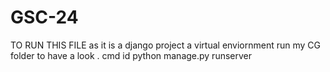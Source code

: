 # GSC-24

TO RUN THIS FILE as it is a django project a virtual enviornment 
run my CG folder to have a look .
cmd id python manage.py runserver
